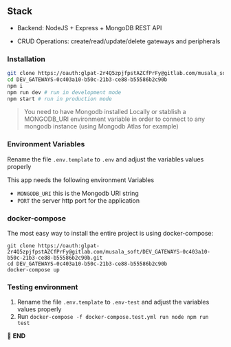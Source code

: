<!-- ## Gateways

[[_TOC_]]

---

:scroll: **START**


### Introduction

This sample project is managing gateways - master devices that control multiple peripheral devices.

---

### Task description

Your task is to create a REST service (JSON/HTTP) for storing information about these gateways and their associated devices. This information must be stored in the database.

A **Gateway** has:
- unique serial number (string);
- human-readable name (string);
- IPv4 address (to be validated);
- multiple associated peripheral devices;

Each **Peripheral Device** has:
- UID (number);
- vendor (string);
- date created;
- status (online/offline).

When storing a gateway, any field marked as “to be validated” must be validated and an error returned if it is invalid. Also, no more that 10 peripheral devices are allowed for a gateway.

The service should allow:
- storing a new gateway;
- displaying information about all stored gateways (and their devices);
- displaying details about a single gateway;
- adding and removing a peripheral device from a gateway;

> Feel free to make assumptions for the design approach.

---

### Requirements

While implementing your solution **please take care of the following requirements**:

#### Functional requirements

- There is no need for UI;
- Prevent the gateway from receiving more than 10 peripheral devices;

---

#### Non-functional requirements

- Input/output data must be in JSON format;
- Your project must be buildable and runnable;
- Your project must have a README file with build/run/test instructions (use DB that can be run locally, e.g. in-memory, via container);
- Unit tests;
- Use a framework of your choice, but popular, up-to-date, and long-term support versions are recommended.

--- -->

## Stack
- Backend: NodeJS + Express + MongoDB REST API 

- CRUD Operations: create/read/update/delete gateways and peripherals

### Installation

```sh
git clone https://oauth:glpat-2r4Q5zpjfpstAZCfPrFy@gitlab.com/musala_soft/DEV_GATEWAYS-0c403a10-b50c-21b3-ce88-b55586b2c90b.git
cd DEV_GATEWAYS-0c403a10-b50c-21b3-ce88-b55586b2c90b
npm i
npm run dev # run in development mode
npm start # run in production mode
```

> You need to have Mongodb installed Locally or stablish a MONGODB_URI environment variable in order to connect to any mongodb instance (using Mongodb Atlas for example)

### Environment Variables

Rename the file `.env.template` to `.env` and adjust the variables values properly
    
This app needs the following environment Variables

- `MONGODB_URI` this is the Mongodb URI string
- `PORT` the server http port for the application

### docker-compose

The most easy way to install the entire project is using docker-compose:

```shell
git clone https://oauth:glpat-2r4Q5zpjfpstAZCfPrFy@gitlab.com/musala_soft/DEV_GATEWAYS-0c403a10-b50c-21b3-ce88-b55586b2c90b.git
cd DEV_GATEWAYS-0c403a10-b50c-21b3-ce88-b55586b2c90b
docker-compose up
```


### Testing environment
1. Rename the file `.env.template` to `.env-test` and adjust the variables values properly
2. Run `docker-compose -f docker-compose.test.yml run node npm run test`

:scroll: **END** 
